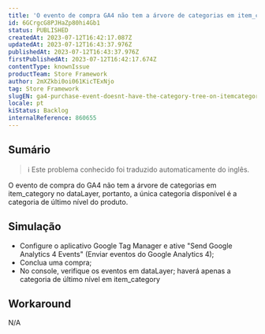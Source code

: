 ```yaml
---
title: 'O evento de compra GA4 não tem a árvore de categorias em item_category no dataLayer'
id: 6GCrgcG8PJHaZp80hi4Gb1
status: PUBLISHED
createdAt: 2023-07-12T16:42:17.087Z
updatedAt: 2023-07-12T16:43:37.976Z
publishedAt: 2023-07-12T16:43:37.976Z
firstPublishedAt: 2023-07-12T16:42:17.674Z
contentType: knownIssue
productTeam: Store Framework
author: 2mXZkbi0oi061KicTExNjo
tag: Store Framework
slugEN: ga4-purchase-event-doesnt-have-the-category-tree-on-itemcategory-in-datalayer
locale: pt
kiStatus: Backlog
internalReference: 860655
---
```


## Sumário

>ℹ️ Este problema conhecido foi traduzido automaticamente do inglês.


O evento de compra do GA4 não tem a árvore de categorias em item_category no dataLayer, portanto, a única categoria disponível é a categoria de último nível do produto.

## Simulação



- Configure o aplicativo Google Tag Manager e ative "Send Google Analytics 4 Events" (Enviar eventos do Google Analytics 4);
- Conclua uma compra;
- No console, verifique os eventos em dataLayer; haverá apenas a categoria de último nível em item_category

## Workaround


N/A



